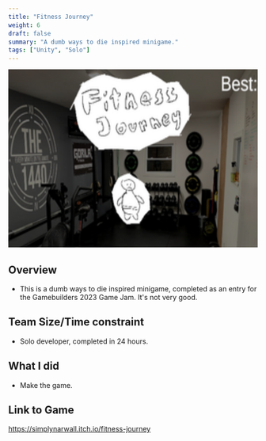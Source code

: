 ```yaml
---
title: "Fitness Journey"
weight: 6
draft: false
summary: "A dumb ways to die inspired minigame."
tags: ["Unity", "Solo"]
---
```

<p><img src="featured.png" width="640" height = "360"></p>

## Overview
- This is a dumb ways to die inspired minigame, completed as an entry for the Gamebuilders 2023 Game Jam. It's not very good.

## Team Size/Time constraint
- Solo developer, completed in 24 hours.

## What I did
- Make the game.


## Link to Game

https://simplynarwall.itch.io/fitness-journey

